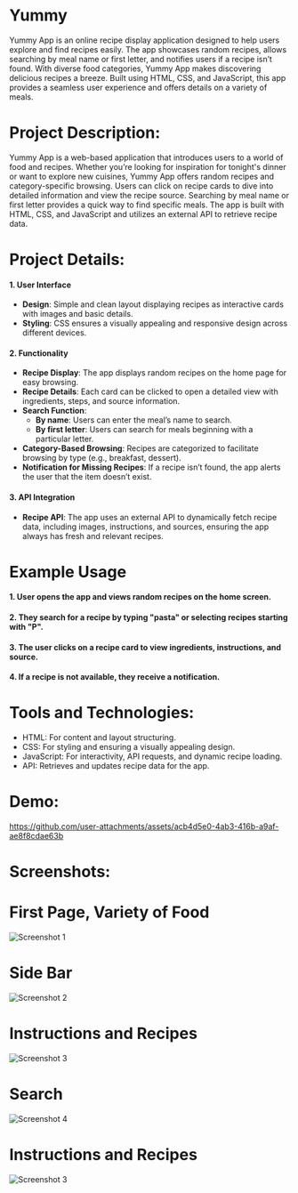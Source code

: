 # Yummy  
Yummy App is an online recipe display application designed to help users explore and find recipes easily. The app showcases random recipes, allows searching by meal name or first letter, and notifies users if a recipe isn’t found. With diverse food categories, Yummy App makes discovering delicious recipes a breeze. Built using HTML, CSS, and JavaScript, this app provides a seamless user experience and offers details on a variety of meals.

# Project Description:
Yummy App is a web-based application that introduces users to a world of food and recipes. Whether you’re looking for inspiration for tonight's dinner or want to explore new cuisines, Yummy App offers random recipes and category-specific browsing. Users can click on recipe cards to dive into detailed information and view the recipe source. Searching by meal name or first letter provides a quick way to find specific meals. The app is built with HTML, CSS, and JavaScript and utilizes an external API to retrieve recipe data.

# Project Details: 
#### 1. **User Interface**
   - **Design**: Simple and clean layout displaying recipes as interactive cards with images and basic details.
   - **Styling**: CSS ensures a visually appealing and responsive design across different devices.

#### 2. **Functionality**
   - **Recipe Display**: The app displays random recipes on the home page for easy browsing.
   - **Recipe Details**: Each card can be clicked to open a detailed view with ingredients, steps, and source information.
   - **Search Function**: 
     - **By name**: Users can enter the meal’s name to search.
     - **By first letter**: Users can search for meals beginning with a particular letter.
   - **Category-Based Browsing**: Recipes are categorized to facilitate browsing by type (e.g., breakfast, dessert).
   - **Notification for Missing Recipes**:  If a recipe isn’t found, the app alerts the user that the item doesn’t exist.
     
#### 3. **API Integration**
   - **Recipe API**: The app uses an external API to dynamically fetch recipe data, including images, instructions, and sources, ensuring the app always has fresh and relevant recipes.
     
# Example Usage
#### 1. User opens the app and views random recipes on the home screen.
#### 2. They search for a recipe by typing "pasta" or selecting recipes starting with "P".
#### 3. The user clicks on a recipe card to view ingredients, instructions, and source.
#### 4. If a recipe is not available, they receive a notification.

# Tools and Technologies:
- HTML: For content and layout structuring.
- CSS: For styling and ensuring a visually appealing design.
- JavaScript: For interactivity, API requests, and dynamic recipe loading.
- API: Retrieves and updates recipe data for the app.
# Demo:
https://github.com/user-attachments/assets/acb4d5e0-4ab3-416b-a9af-ae8f8cdae63b

# Screenshots:
# First Page, Variety of Food
![Screenshot 1](https://drive.google.com/uc?export=view&id=1Jhrhgphv3O0ZNvrE4YtW7KDKLjklMWOt)
# Side Bar 
![Screenshot 2](https://drive.google.com/uc?export=view&id=1MOLjj0ff9qrS58d0XfzGQjXaP-W90gXf)
# Instructions and Recipes 
![Screenshot 3](https://drive.google.com/uc?export=view&id=1lY_qJapsT0RW9_kYncNlW2iNOO1xzcNz)
# Search 
![Screenshot 4](https://drive.google.com/uc?export=view&id=1JnAygo8B_hFAxGKlhZzyDia679Xath28)
# Instructions and Recipes 
![Screenshot 3](https://drive.google.com/uc?export=view&id=1lY_qJapsT0RW9_kYncNlW2iNOO1xzcNz)


